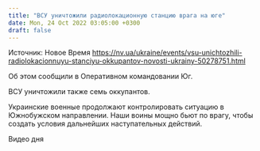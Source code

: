 ```yaml
---
title: "ВСУ уничтожили радиолокационную станцию врага на юге"
date: Mon, 24 Oct 2022 03:05:00 +0300
draft: false
---
```

Источник: Новое Время https://nv.ua/ukraine/events/vsu-unichtozhili-radiolokacionnuyu-stanciyu-okkupantov-novosti-ukrainy-50278751.html


Об этом сообщили в Оперативном командовании Юг.

ВСУ уничтожили также семь оккупантов.

Украинские военные продолжают контролировать ситуацию в Южнобужском направлении. Наши воины мощно бьют по врагу, чтобы создать условия дальнейших наступательных действий.

 Видео дня   
